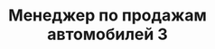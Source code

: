 ---
layout: vacancy
title: Менеджер по продажам автомобилей 3
zp: 20000
from: true
excerpt: "✔️ активные продажи автомобилей, дополнительного оборудования и комплекса услуг, сопровождающего сделку;<br> ✔️ проведение консультаций клиентов как по телефону, так и в шоу- руме;<br> ✔️ документальное сопровождение сделки."
order: 3
---